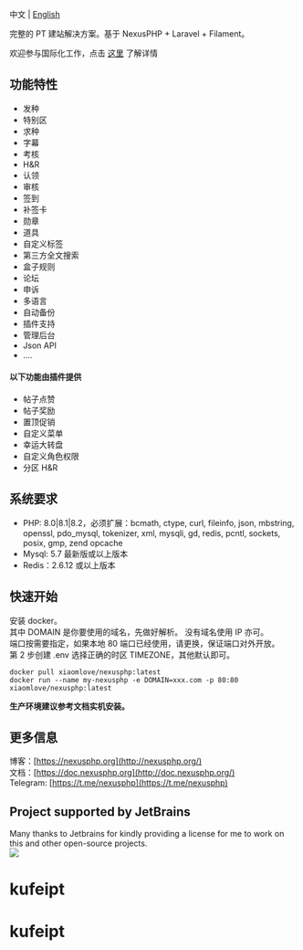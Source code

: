 中文 | [English](/README-EN.md)

完整的 PT 建站解决方案。基于 NexusPHP + Laravel + Filament。

欢迎参与国际化工作，点击 [这里](https://github.com/xiaomlove/nexusphp/discussions/193) 了解详情

## 功能特性
- 发种
- 特别区  
- 求种
- 字幕
- 考核
- H&R
- 认领
- 审核  
- 签到
- 补签卡  
- 勋章
- 道具 
- 自定义标签
- 第三方全文搜索
- 盒子规则  
- 论坛 
- 申诉  
- 多语言
- 自动备份
- 插件支持  
- 管理后台  
- Json API
- ....

#### 以下功能由插件提供
- 帖子点赞
- 帖子奖励
- 置顶促销
- 自定义菜单
- 幸运大转盘
- 自定义角色权限
- 分区 H&R

## 系统要求
- PHP: 8.0|8.1|8.2，必须扩展：bcmath, ctype, curl, fileinfo, json, mbstring, openssl, pdo_mysql, tokenizer, xml, mysqli, gd, redis, pcntl, sockets, posix, gmp, zend opcache
- Mysql: 5.7 最新版或以上版本
- Redis：2.6.12 或以上版本

## 快速开始
安装 docker。  
其中 DOMAIN 是你要使用的域名，先做好解析。 没有域名使用 IP 亦可。   
端口按需要指定，如果本地 80 端口已经使用，请更换，保证端口对外开放。  
第 2 步创建 .env 选择正确的时区 TIMEZONE，其他默认即可。
```
docker pull xiaomlove/nexusphp:latest
docker run --name my-nexusphp -e DOMAIN=xxx.com -p 80:80 xiaomlove/nexusphp:latest
```
**生产环境建议参考文档实机安装。**

## 更多信息
博客：[https://nexusphp.org](http://nexusphp.org/)  
文档：[https://doc.nexusphp.org](http://doc.nexusphp.org/)  
Telegram: [https://t.me/nexusphp](https://t.me/nexusphp)  

## Project supported by JetBrains
Many thanks to Jetbrains for kindly providing a license for me to work on this and other open-source projects.  
[![](https://resources.jetbrains.com/storage/products/company/brand/logos/jb_beam.svg)](https://www.jetbrains.com/?from=https://github.com/xiaomlove/nexusphp)
# kufeipt
# kufeipt
